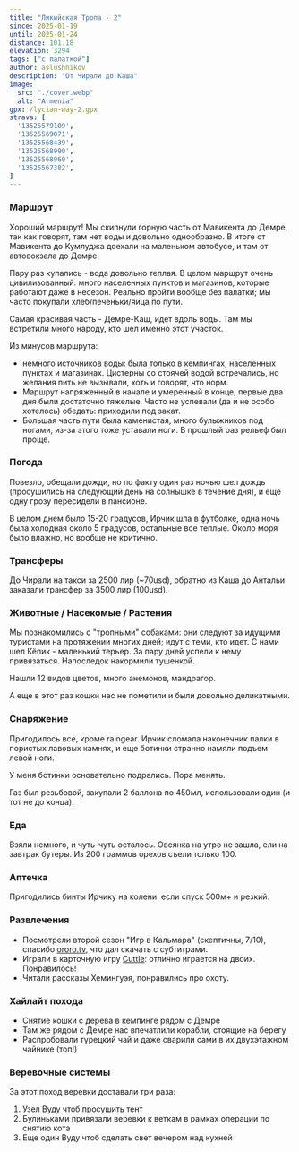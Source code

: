 ```yaml
---
title: "Ликийская Тропа - 2"
since: 2025-01-19
until: 2025-01-24
distance: 101.18
elevation: 3294
tags: ["с палаткой"]
author: aslushnikov
description: "От Чирали до Каша"
image:
  src: "./cover.webp"
  alt: "Armenia"
gpx: /lycian-way-2.gpx
strava: [
  '13525579109',
  '13525569071',
  '13525568439',
  '13525568990',
  '13525568960',
  '13525567382',
]
---
```


### Маршрут

Хороший маршрут! Мы скипнули горную часть от Мавикента до Демре, так как говорят, там нет воды и довольно однообразно. В итоге от Мавикента до Кумлуджа доехали на маленьком автобусе, и там от автовокзала до Демре. 

Пару раз купались - вода довольно теплая. В целом маршрут очень цивилизованный: много населенных пунктов и магазинов, которые работают даже в несезон. Реально пройти вообще без палатки; мы часто покупали хлеб/печеньки/яйца по пути.

Самая красивая часть - Демре-Каш, идет вдоль воды. Там мы встретили много народу, кто шел именно этот участок.

Из минусов маршрута:

* немного источников воды: была только в кемпингах, населенных пунктах и магазинах. Цистерны со стоячей водой встречались, но желания пить не вызывали, хоть и говорят, что норм.
* Маршрут напряженный в начале и умеренный в конце; первые два дня были достаточно тяжелые. Часто не успевали (да и не особо хотелось) обедать: приходили под закат.
* Большая часть пути была каменистая, много булыжников под ногами, из-за этого тоже уставали ноги. В прошлый раз рельеф был проще.


### Погода

Повезло, обещали дожди, но по факту один раз ночью шел дождь (просушились на следующий день на солнышке в течение дня), и еще одну грозу пересидели в пансионе.

В целом днем было 15-20 градусов, Ирчик шла в футболке, одна ночь была холодная около 5 градусов, остальные все теплые. Около моря было влажно, но вообще не критично. 

### Трансферы

До Чирали на такси за 2500 лир (~70usd), обратно из Каша до Антальи заказали трансфер за 3500 лир (100usd).

### Животные / Насекомые / Растения

Мы познакомились с "тропными" собаками: они следуют за идущими туристами на протяжении многих дней; идут с теми, кто идет. С нами шел Кёпик - маленький терьер. За пару дней успели к нему привязаться. Напоследок накормили тушенкой.

Нашли 12 видов цветов, много анемонов, мандрагор.

А еще в этот раз кошки нас не пометили и были довольно деликатными.

### Снаряжение

Пригодилось все, кроме raingear. Ирчик сломала наконечник палки в пористых лавовых камнях, и еще ботинки странно намяли подъем левой ноги.

У меня ботинки основательно подрались. Пора менять.

Газ был резьбовой, закупали 2 баллона по 450мл, использовали один (и тот не до конца).

### Еда

Взяли немного, и чуть-чуть осталось. Овсянка на утро не зашла, ели на завтрак бутеры. Из 200 граммов орехов съели только 100.

### Аптечка

Пригодились бинты Ирчику на колени: если спуск 500м+ и резкий.

### Развлечения

* Посмотрели второй сезон "Игр в Кальмара" (скептичны, 7/10), спасибо [ororo.tv](https://ororo.tv), что дал скачать с субтитрами.
* Играли в карточную игру [Cuttle](https://www.pagat.com/combat/cuttle.html): отлично играется на двоих. Понравилось!
* Читали рассказы Хемингуэя, понравились про охоту. 

### Хайлайт похода

* Снятие кошки с дерева в кемпинге рядом с Демре
* Там же рядом с Демре нас впечатлили корабли, стоящие на берегу
* Распробовали турецкий чай и даже сварили сами в их двухэтажном чайнике (топ!)

### Веревочные системы

За этот поход веревки доставали три раза:

1. Узел Вуду чтоб просушить тент
2. Булиньками привязали веревки к веткам в рамках операции по снятию кота
3. Еще один Вуду чтоб сделать свет вечером над кухней
